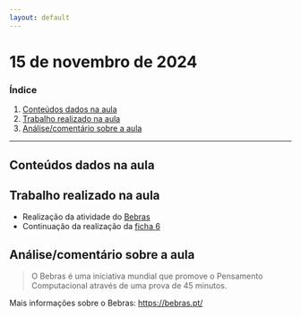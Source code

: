 ```yaml
---
layout: default
---
```


# 15 de novembro de 2024

<h3><b>Índice</b></h3>

1. [Conteúdos dados na aula](#conteúdos-dados-na-aula)
2. [Trabalho realizado na aula](#trabalho-realizado-na-aula)
3. [Análise/comentário sobre a aula](#análisecomentário-sobre-a-aula)

---

## Conteúdos dados na aula

## Trabalho realizado na aula

- Realização da atividade do [Bebras](https://desafio.bebras.pt/)
- Continuação da realização da [ficha 6](../trabalhos/D1_PedroAlmeida_Ficha06.py)

## Análise/comentário sobre a aula

> O Bebras é uma iniciativa mundial que promove o Pensamento Computacional através de uma prova de 45 minutos.

Mais informações sobre o Bebras: <https://bebras.pt/>
